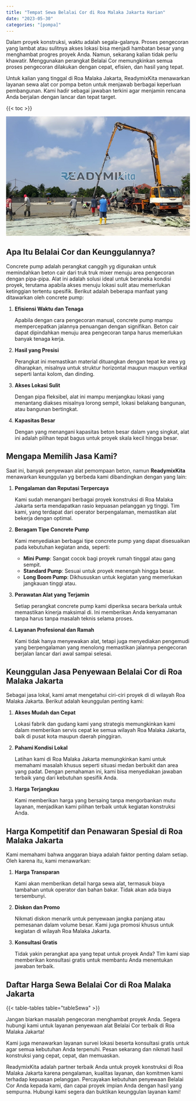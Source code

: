 ```yaml
---
title: "Tempat Sewa Belalai Cor di Roa Malaka Jakarta Harian"
date: "2023-05-30"
categories: "[pompa]"
---
```


Dalam proyek konstruksi, waktu adalah segala-galanya. Proses pengecoran yang lambat atau sulitnya akses lokasi bisa menjadi hambatan besar yang menghambat progres proyek Anda. Namun, sekarang kalian tidak perlu khawatir. Menggunakan perangkat Belalai Cor memungkinkan semua proses pengecoran dilakukan dengan cepat, efisien, dan hasil yang tepat.

Untuk kalian yang tinggal di Roa Malaka Jakarta, ReadymixKita menawarkan layanan sewa alat cor pompa beton untuk menjawab berbagai keperluan pembangunan. Kami hadir sebagai jawaban terkini agar menjamin rencana Anda berjalan dengan lancar dan tepat target.

{{< toc >}}

![Tempat Sewa Belalai Cor di Roa Malaka Jakarta Harian](/images/pompa/sewa-pompa-12.jpg)

## Apa Itu Belalai Cor dan Keunggulannya?

Concrete pump adalah perangkat canggih yg digunakan untuk memindahkan beton cair dari truk truk mixer menuju area pengecoran dengan pipa-pipa. Alat ini adalah solusi ideal untuk beraneka kondisi proyek, terutama apabila akses menuju lokasi sulit atau memerlukan ketinggian tertentu spesifik. Berikut adalah beberapa manfaat yang ditawarkan oleh concrete pump:

1. **Efisiensi Waktu dan Tenaga**

   Apabila dengan cara pengecoran manual, concrete pump mampu mempercepatkan jalannya penuangan dengan signifikan. Beton cair dapat dipindahkan menuju area pengecoran tanpa harus memerlukan banyak tenaga kerja.

2. **Hasil yang Presisi**

   Perangkat ini memastikan material dituangkan dengan tepat ke area yg diharapkan, misalnya untuk struktur horizontal maupun maupun vertikal seperti lantai kolom, dan dinding.

3. **Akses Lokasi Sulit**

   Dengan pipa fleksibel, alat ini mampu menjangkau lokasi yang menantang diakses misalnya lorong sempit, lokasi belakang bangunan, atau bangunan bertingkat.

4. **Kapasitas Besar**

   Dengan yang menangani kapasitas beton besar dalam yang singkat, alat ini adalah pilihan tepat bagus untuk proyek skala kecil hingga besar.

## Mengapa Memilih Jasa Kami?

Saat ini, banyak penyewaan alat pemompaan beton, namun **ReadymixKita** menawarkan keunggulan yg berbeda kami dibandingkan dengan yang lain:

1. **Pengalaman dan Reputasi Terpercaya**

   Kami sudah menangani berbagai proyek konstruksi di Roa Malaka Jakarta serta mendapatkan rasio kepuasan pelanggan yg tinggi. Tim kami, yang terdapat dari operator berpengalaman, memastikan alat bekerja dengan optimal.

2. **Beragam Tipe Concrete Pump**

   Kami menyediakan berbagai tipe concrete pump yang dapat disesuaikan pada kebutuhan kegiatan anda, seperti:
   - **Mini Pump**: Sangat cocok bagi proyek rumah tinggal atau gang sempit.
   - **Standard Pump**: Sesuai untuk proyek menengah hingga besar.
   - **Long Boom Pump**: Dikhususkan untuk kegiatan yang memerlukan jangkauan tinggi atau.

3. **Perawatan Alat yang Terjamin**

   Setiap perangkat concrete pump kami diperiksa secara berkala untuk memastikan kinerja maksimal di. Ini memberikan Anda kenyamanan tanpa harus tanpa masalah teknis selama proses.

4. **Layanan Profesional dan Ramah**

   Kami tidak hanya menyewakan alat, tetapi juga menyediakan pengemudi yang berpengalaman yang menolong memastikan jalannya pengecoran berjalan lancar dari awal sampai selesai.

## Keunggulan Jasa Penyewaan Belalai Cor di Roa Malaka Jakarta

Sebagai jasa lokal, kami amat mengetahui ciri-ciri proyek di di wilayah Roa Malaka Jakarta. Berikut adalah keunggulan penting kami:

1. **Akses Mudah dan Cepat**

   Lokasi fabrik dan gudang kami yang strategis memungkinkan kami dalam memberikan servis cepat ke semua wilayah Roa Malaka Jakarta, baik di pusat kota maupun daerah pinggiran.

2. **Pahami Kondisi Lokal**

   Latihan kami di Roa Malaka Jakarta memungkinkan kami untuk memahami masalah khusus seperti situasi medan berbukit dan area yang padat. Dengan pemahaman ini, kami bisa menyediakan jawaban terbaik yang dari kebutuhan spesifik Anda.

3. **Harga Terjangkau**

   Kami memberikan harga yang bersaing tanpa mengorbankan mutu layanan, menjadikan kami pilihan terbaik untuk kegiatan konstruksi Anda.

## Harga Kompetitif dan Penawaran Spesial di Roa Malaka Jakarta

Kami memahami bahwa anggaran biaya adalah faktor penting dalam setiap. Oleh karena itu, kami menawarkan:

1. **Harga Transparan**

   Kami akan memberikan detail harga sewa alat, termasuk biaya tambahan untuk operator dan bahan bakar. Tidak akan ada biaya tersembunyi.

2. **Diskon dan Promo**

   Nikmati diskon menarik untuk penyewaan jangka panjang atau pemesanan dalam volume besar. Kami juga promosi khusus untuk kegiatan di wilayah Roa Malaka Jakarta.

3. **Konsultasi Gratis**

   Tidak yakin perangkat apa yang tepat untuk proyek Anda? Tim kami siap memberikan konsultasi gratis untuk membantu Anda menentukan jawaban terbaik.

## Daftar Harga Sewa Belalai Cor di Roa Malaka Jakarta

{{< table-tables table="tableSewa" >}}

Jangan biarkan masalah pengecoran menghambat proyek Anda. Segera hubungi kami untuk layanan penyewaan alat Belalai Cor terbaik di Roa Malaka Jakarta!

Kami juga menawarkan layanan survei lokasi beserta konsultasi gratis untuk agar semua kebutuhan Anda terpenuhi. Pesan sekarang dan nikmati hasil konstruksi yang cepat, cepat, dan memuaskan.

ReadymixKita adalah partner terbaik Anda untuk proyek konstruksi di Roa Malaka Jakarta karena pengalaman, kualitas layanan, dan komitmen kami terhadap kepuasan pelanggan. Percayakan kebutuhan penyewaan Belalai Cor Anda kepada kami, dan capai proyek impian Anda dengan hasil yang sempurna. Hubungi kami segera dan buktikan keunggulan layanan kami!